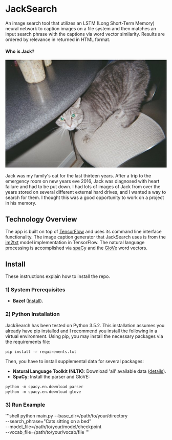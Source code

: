 # JackSearch

An image search tool that utilizes an LSTM (Long Short-Term Memory) neural network to caption images on a file system and then matches an input search phrase with the captions via word vector similarity. Results are ordered by relevance in returned in HTML format.

#### Who is Jack?

![Jack](jack.jpg?raw=true "Jack")

Jack was my family's cat for the last thirteen years. After a trip to the emergency room on new years eve 2016, Jack was diagnosed with heart failure and had to be put down. I had lots of images of Jack from over the years stored on several different external hard drives, and I wanted a way to search for them. I thought this was a good opportunity to work on a project in his memory.

## Technology Overview

The app is built on top of [TensorFlow](https://www.tensorflow.org/) and uses its command line interface functionality. The image caption generator that JackSearch uses is from the [im2txt](https://github.com/tensorflow/models/tree/master/im2txt) model implementation in TensorFlow. The natural language processing is accomplished via [spaCy](https://spacy.io/) and the [GloVe](http://nlp.stanford.edu/projects/glove/) word vectors.


## Install

These instructions explain how to install the repo.

### 1) System Prerequisites

* **Bazel** ([Install](http://bazel.io/docs/install.html)).

### 2) Python Installation

JackSearch has been tested on Python 3.5.2. This installation assumes you already have pip installed and I recommend you install the following in a virtual environment. Using pip, you may install the necessary packages via the requirements file:

```shell
pip install -r requirements.txt
```

Then, you have to install supplemental data for several packages:

* **Natural Language Toolkit (NLTK)**: Download 'all' available data ([details](http://www.nltk.org/data.html)).
* **SpaCy**: Install the parser and GloVE:
```shell
python -m spacy.en.download parser
python -m spacy.en.download glove
```

### 3) Run Example
'''shell
python main.py --base_dir=/path/to/your/directory \
 --search_phrase="Cats sitting on a bed" \
 --model_file=/path/to/your/model/checkpoint \
 --vocab_file=/path/to/your/vocab/file
'''
